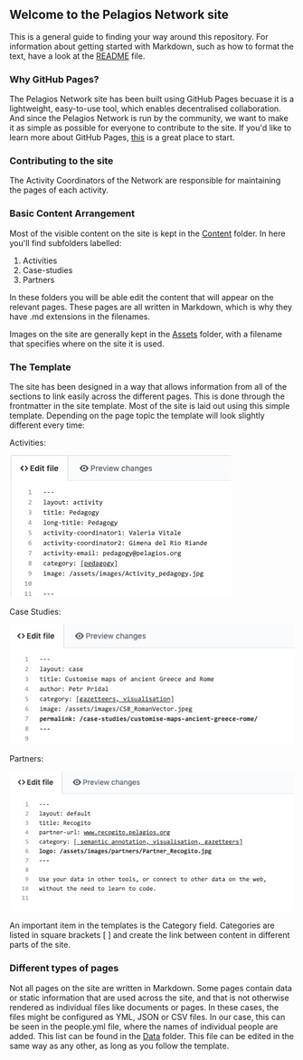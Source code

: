 ## Welcome to the Pelagios Network site

This is a general guide to finding your way around this repository. 
For information about getting started with Markdown, such as how to format the text, have a look at the [README](README.md) file. 

### Why GitHub Pages?
The Pelagios Network site has been built using GitHub Pages becuase it is a lightweight, easy-to-use tool, which enables decentralised collaboration. And since the Pelagios Network is run by the community, we want to make it as simple as possible for everyone to contribute to the site. If you'd like to learn more about GitHub Pages, [this](https://pages.github.com/) is a great place to start.

### Contributing to the site
The Activity Coordinators of the Network are responsible for maintaining the pages of each activity.


### Basic Content Arrangement
Most of the visible content on the site is kept in the [Content](pelagios.github.io/content/) folder. In here you'll find subfolders labelled:
1. Activities
2. Case-studies
3. Partners

In these folders you will be able edit the content that will appear on the relevant pages. These pages are all written in Markdown, which is why they have .md extensions in the filenames. 

Images on the site are generally kept in the [Assets](pelagios.github.io/assets/) folder, with a filename that specifies where on the site it is used. 

### The Template
The site has been designed in a way that allows information from all of the sections to link easily across the different pages. This is done through the frontmatter in the site template. Most of the site is laid out using this simple template. Depending on the page topic the template will look slightly different every time: 

Activities:

![Activities](/documentation/Activity_Template.jpg)

Case Studies:

![Case Studies](/documentation/CaseStudy_Template.jpg)

Partners:

![Partners](/documentation/Partner_Template.jpg)

An important item in the templates is the Category field. Categories are listed in square brackets  [ ] and create the link 
between content in different parts of the site. 


### Different types of pages
Not all pages on the site are written in Markdown. 
Some pages contain data or static information that are used across the site, and that is not otherwise rendered as individual files like documents or pages. In these cases, the files might be configured as YML, JSON or CSV files. In our case, this can be seen in the people.yml file, where the names of individual people are added. This list can be found in the [Data](pelagios.github.io/_data/) folder. This file can be edited in the same way as any other, as long as you follow the template. 



